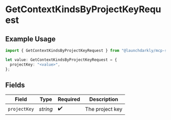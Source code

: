# GetContextKindsByProjectKeyRequest

## Example Usage

```typescript
import { GetContextKindsByProjectKeyRequest } from "@launchdarkly/mcp-server/models/operations";

let value: GetContextKindsByProjectKeyRequest = {
  projectKey: "<value>",
};
```

## Fields

| Field              | Type               | Required           | Description        |
| ------------------ | ------------------ | ------------------ | ------------------ |
| `projectKey`       | *string*           | :heavy_check_mark: | The project key    |